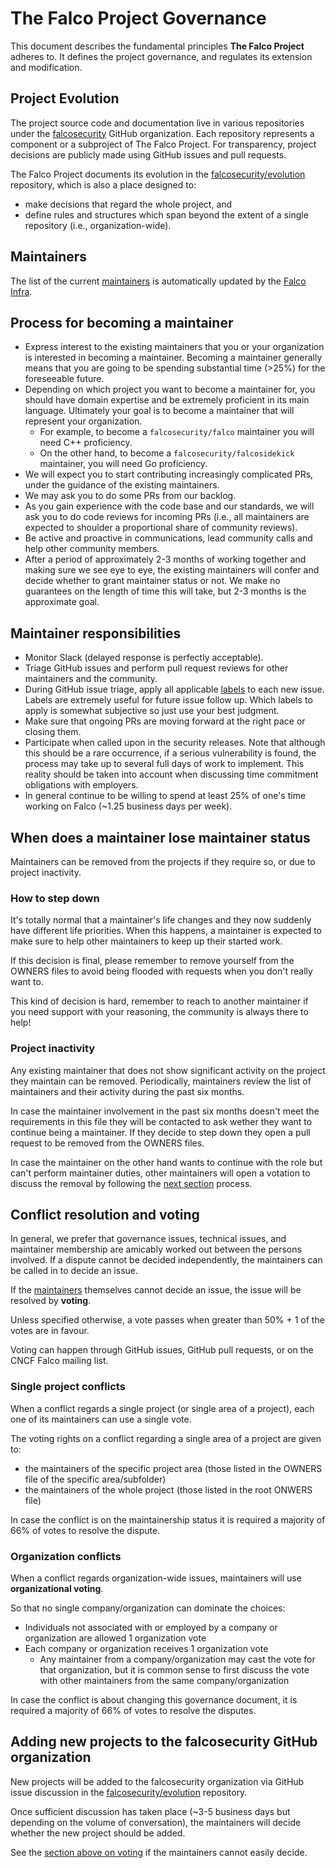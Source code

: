 # The Falco Project Governance

This document describes the fundamental principles **The Falco Project** adheres to. It defines the project governance, and regulates its extension and modification.

## Project Evolution

The project source code and documentation live in various repositories under the [falcosecurity](https://github.com/falcosecurity) GitHub organization. Each repository represents a component or a subproject of The Falco Project. For transparency, project decisions are publicly made using GitHub issues and pull requests.

The Falco Project documents its evolution in the [falcosecurity/evolution](https://github.com/falcosecurity/evolution) repository, which is also a place designed to:
 - make decisions that regard the whole project, and
 - define rules and structures which span beyond the extent of a single repository (i.e., organization-wide).


## Maintainers

The list of the current [maintainers](./maintainers.yaml) is automatically updated by the [Falco Infra](https://github.com/falcosecurity/test-infra).

## Process for becoming a maintainer

* Express interest to the existing maintainers that you or your organization is interested in becoming a
  maintainer. Becoming a maintainer generally means that you are going to be spending substantial
  time (>25%) for the foreseeable future.
* Depending on which project you want to become a maintainer for, you should have domain expertise and be extremely
  proficient in its main language. Ultimately your goal is to become a maintainer that will represent your
  organization.
  * For example, to become a `falcosecurity/falco` maintainer you will need C++ proficiency.
  * On the other hand, to become a `falcosecurity/falcosidekick` maintainer, you will need Go proficiency.
* We will expect you to start contributing increasingly complicated PRs, under the guidance
  of the existing maintainers.
* We may ask you to do some PRs from our backlog.
* As you gain experience with the code base and our standards, we will ask you to do code reviews
  for incoming PRs (i.e., all maintainers are expected to shoulder a proportional share of
  community reviews).
* Be active and proactive in communications, lead community calls and help other community members.
* After a period of approximately 2-3 months of working together and making sure we see eye to eye,
  the existing maintainers will confer and decide whether to grant maintainer status or not.
  We make no guarantees on the length of time this will take, but 2-3 months is the approximate
  goal.

## Maintainer responsibilities

* Monitor Slack (delayed response is perfectly acceptable).
* Triage GitHub issues and perform pull request reviews for other maintainers and the community.
* During GitHub issue triage, apply all applicable [labels](https://github.com/falcosecurity/falco/labels)
  to each new issue. Labels are extremely useful for future issue follow up. Which labels to apply
  is somewhat subjective so just use your best judgment.
* Make sure that ongoing PRs are moving forward at the right pace or closing them.
* Participate when called upon in the security releases. Note that although this should be a rare
  occurrence, if a serious vulnerability is found, the process may take up to several full days of
  work to implement. This reality should be taken into account when discussing time commitment
  obligations with employers.
* In general continue to be willing to spend at least 25% of one's time working on Falco (~1.25
  business days per week).

## When does a maintainer lose maintainer status

Maintainers can be removed from the projects if they require so, or due to project inactivity.

### How to step down

It's totally normal that a maintainer's life changes and they now suddenly have different life priorities.
When this happens, a maintainer is expected to make sure to help other maintainers to keep up their started work.

If this decision is final, please remember to remove yourself from the OWNERS files to avoid being flooded with requests
when you don't really want to.

This kind of decision is hard, remember to reach to another maintainer if you need support with your reasoning, the community
is always there to help!

### Project inactivity

Any existing maintainer that does not show significant activity on the project they maintain can be removed.
Periodically, maintainers review the list of maintainers and their activity during the past six months.

In case the maintainer involvement in the past six months doesn't meet the requirements in this file they will be contacted
to ask wether they want to continue being a maintainer. If they decide to step down they open a pull request to be removed
from the OWNERS files.

In case the maintainer on the other hand wants to continue with the role but can't perform maintainer duties, other maintainers
will open a votation to discuss the removal by following the [next section](#conflict-resolution-and-voting) process.

## Conflict resolution and voting

In general, we prefer that governance issues, technical issues, and maintainer membership are amicably worked out
between the persons involved. If a dispute cannot be decided independently, the maintainers can be
called in to decide an issue.

If the [maintainers](maintainers.yaml) themselves cannot decide an issue, the issue will be resolved by **voting**.

Unless specified otherwise, a vote passes when greater than 50% + 1 of the votes are in favour.

Voting can happen through GitHub issues, GitHub pull requests, or on the CNCF Falco mailing list.

### Single project conflicts

When a conflict regards a single project (or single area of a project), each one of its maintainers can use a single vote.

The voting rights on a conflict regarding a single area of a project are given to:

- the maintainers of the specific project area (those listed in the OWNERS file of the specific area/subfolder)
- the maintainers of the whole project (those listed in the root ONWERS file)

In case the conflict is on the maintainership status it is required a majority of 66% of votes to resolve the dispute.

### Organization conflicts

When a conflict regards organization-wide issues, maintainers will use **organizational voting**.

So that no single company/organization can dominate the choices:

- Individuals not associated with or employed by a company or organization are allowed 1 organization vote
- Each company or organization receives 1 organization vote
  - Any maintainer from a company/organization may cast the vote for that organization, but it is common sense to first discuss the vote with other maintainers from the same company/organization

In case the conflict is about changing this governance document, it is required a majority of 66% of votes
to resolve the disputes.

## Adding new projects to the falcosecurity GitHub organization

New projects will be added to the falcosecurity organization via GitHub issue discussion in the
[falcosecurity/evolution](https://github.com/falcosecurity/evolution) repository.

Once sufficient discussion has taken place (~3-5 business days but depending on the volume of conversation), the maintainers will
decide whether the new project should be added.

See the [section above on voting](#conflict-resolution-and-voting) if the maintainers cannot easily decide.
